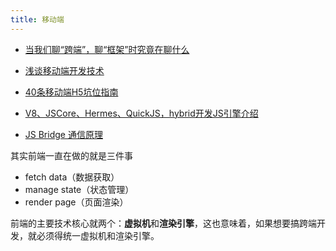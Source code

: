 ```yaml
---
title: 移动端
---
```


- [当我们聊“跨端”，聊“框架”时究竟在聊什么](https://mp.weixin.qq.com/s/vw_HJga6GmUzKiLvFWo00w)

- [浅谈移动端开发技术](https://mp.weixin.qq.com/s/TXBRUVoOBDxr8P9Iw5FpTQ)

- [40条移动端H5坑位指南](https://juejin.cn/post/6921886428158754829)

- [V8、JSCore、Hermes、QuickJS，hybrid开发JS引擎介绍](https://mp.weixin.qq.com/s/bgcsPc7-l0-u_v65d28qCQ)

- [JS Bridge 通信原理](https://mp.weixin.qq.com/s/cBsmunLXLBEtR14cFfy1LQ)

其实前端一直在做的就是三件事

- fetch data（数据获取）
- manage state（状态管理）
- render page（页面渲染）

前端的主要技术核心就两个：**虚拟机**和**渲染引擎**，这也意味着，如果想要搞跨端开发，就必须得统一虚拟机和渲染引擎。
